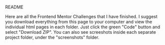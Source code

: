 README

Here are all the Frontend Mentor Challenges that I have finished. I suggest you download everything from this page to your computer and view the individual html pages in each folder. Just click the green "Code" button and select "Download ZIP". You can also see screeshots inside each separate project folder, under the "screenshots" folder.
